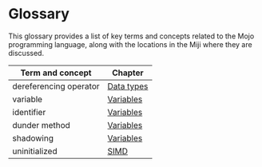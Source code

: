 # Glossary

This glossary provides a list of key terms and concepts related to the Mojo programming language, along with the locations in the Miji where they are discussed.

| Term and concept       | Chapter                                     |
| ---------------------- | ------------------------------------------- |
| dereferencing operator | [Data types](../basic/types#string)         |
| variable               | [Variables](../basic/variables)             |
| identifier             | [Variables](../basic/variables#identifiers) |
| dunder method          | [Variables](../basic/variables#identifiers) |
| shadowing              | [Variables](../basic/variables)             |
| uninitialized          | [SIMD](../basic/simd)                       |
